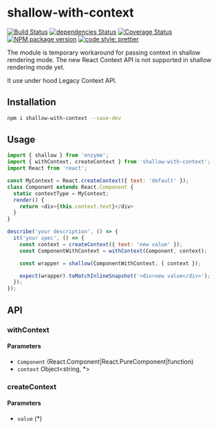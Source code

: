 # shallow-with-context

[![Build Status](https://travis-ci.org/mjancarik/shallow-with-context.svg?branch=master)](https://travis-ci.org/mjancarik/shallow-with-context) [![dependencies Status](https://david-dm.org/mjancarik/shallow-with-context/status.svg)](https://david-dm.org/mjancarik/shallow-with-context)
[![Coverage Status](https://coveralls.io/repos/github/mjancarik/shallow-with-context/badge.svg?branch=master)](https://coveralls.io/github/mjancarik/shallow-with-context?branch=master)
[![NPM package version](https://img.shields.io/npm/v/shallow-with-context/latest.svg)](https://www.npmjs.com/package/shallow-with-context)
[![code style: prettier](https://img.shields.io/badge/code_style-prettier-ff69b4.svg?style=flat-square)](https://github.com/prettier/prettier)

The module is temporary workaround for passing context in shallow rendering mode. The new React Context API is not supported in shallow rendering mode yet.

It use under hood Legacy Context API.

## Installation

```bash
npm i shallow-with-context --save-dev
```

## Usage

``` javascript
import { shallow } from 'enzyme';
import { withContext, createContext } from 'shallow-with-context';
import React from 'react';

const MyContext = React.createContext({ text: 'default' });
class Component extends React.Component {
  static contextType = MyContext;
  render() {
    return <div>{this.context.text}</div>
  }
}

describe('your description', () => {
  it('your spec', () => {
    const context = createContext({ text: 'new value' });
    const ComponentWithContext = withContext(Component, context);

    const wrapper = shallow(ComponentWithContext, { context });

    expect(wrapper).toMatchInlineSnapshot('<div>new value</div>');
  });
});
```

## API
### withContext
#### Parameters

-   `Component` (React.Component|React.PureComponent|function)
-   `context` Object<string, *>

### createContext
#### Parameters

-   `value` (*)
